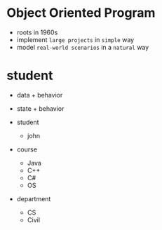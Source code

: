 # Object Oriented Program

- roots in 1960s
- implement `large projects` in `simple` way
- model `real-world scenarios` in a `natural` way

# student

- data + behavior
- state + behavior

- student
  - john
- course
  - Java
  - C++
  - C#
  - OS
- department
  - CS
  - Civil
